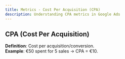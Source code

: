 ```yaml
---
title: Metrics - Cost Per Acquisition (CPA)
description: Understanding CPA metrics in Google Ads
---
```


## CPA (Cost Per Acquisition)
**Definition**: Cost per acquisition/conversion.  
**Example**: €50 spent for 5 sales → CPA = €10.
